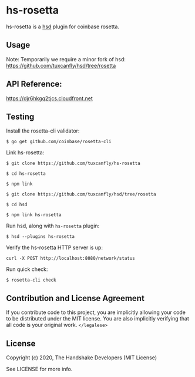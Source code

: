 # hs-rosetta

hs-rosetta is a [hsd][hsd] plugin for coinbase rosetta.

## Usage

Note: Temporarily we require a minor fork of hsd: https://github.com/tuxcanfly/hsd/tree/rosetta

## API Reference:

https://djr6hkgq2tjcs.cloudfront.net

## Testing

Install the rosetta-cli validator:

    $ go get github.com/coinbase/rosetta-cli

Link hs-rosetta:

    $ git clone https://github.com/tuxcanfly/hs-rosetta

    $ cd hs-rosetta

    $ npm link

    $ git clone https://github.com/tuxcanfly/hsd/tree/rosetta

    $ cd hsd

    $ npm link hs-rosetta

Run hsd, along with `hs-rosetta` plugin:

    $ hsd --plugins hs-rosetta

Verify the hs-rosetta HTTP server is up:

    curl -X POST http://localhost:8080/network/status

Run quick check:

    $ rosetta-cli check

## Contribution and License Agreement

If you contribute code to this project, you are implicitly allowing your code
to be distributed under the MIT license. You are also implicitly verifying that
all code is your original work. `</legalese>`

## License

Copyright (c) 2020, The Handshake Developers (MIT License)

See LICENSE for more info.

[hsd]: https://github.com/handshake-org/hsd
